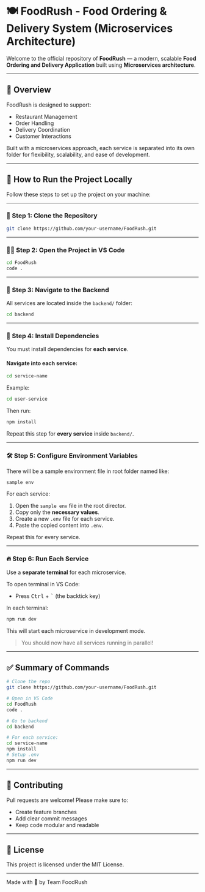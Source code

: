 # 🍽️ FoodRush - Food Ordering & Delivery System (Microservices Architecture)

Welcome to the official repository of **FoodRush** — a modern, scalable **Food Ordering and Delivery Application** built using **Microservices architecture**.

---

## 🧠 Overview

FoodRush is designed to support:
- Restaurant Management
- Order Handling
- Delivery Coordination
- Customer Interactions

Built with a microservices approach, each service is separated into its own folder for flexibility, scalability, and ease of development.

---

## 🚀 How to Run the Project Locally

Follow these steps to set up the project on your machine:

---

### 📅 Step 1: Clone the Repository

```bash
git clone https://github.com/your-username/FoodRush.git
```

---

### 🧑‍💻 Step 2: Open the Project in VS Code

```bash
cd FoodRush
code .
```

---

### 📂 Step 3: Navigate to the Backend

All services are located inside the `backend/` folder:

```bash
cd backend
```

---

### 🔄 Step 4: Install Dependencies

You must install dependencies for **each service**.

#### Navigate into each service:

```bash
cd service-name
```

Example:

```bash
cd user-service
```

Then run:

```bash
npm install
```

Repeat this step for **every service** inside `backend/`.

---

### 🛠️ Step 5: Configure Environment Variables

There will be a sample environment file in root folder named like:

```
sample env
```

For each service:

1. Open the `sample env` file in the root director.
2. Copy only the **necessary values**.
3. Create a new `.env` file for each service.
4. Paste the copied content into `.env`.

Repeat this for every service.

---

### 🔥 Step 6: Run Each Service

Use a **separate terminal** for each microservice.

To open terminal in VS Code:
- Press <kbd>Ctrl</kbd> + <kbd>`</kbd> (the backtick key)

In each terminal:

```bash
npm run dev
```

This will start each microservice in development mode.

> You should now have all services running in parallel!

---

## ✅ Summary of Commands

```bash
# Clone the repo
git clone https://github.com/your-username/FoodRush.git

# Open in VS Code
cd FoodRush
code .

# Go to backend
cd backend

# For each service:
cd service-name
npm install
# Setup .env
npm run dev
```

---

## 🤝 Contributing

Pull requests are welcome! Please make sure to:
- Create feature branches
- Add clear commit messages
- Keep code modular and readable

---

## 📄 License

This project is licensed under the MIT License.

---

Made with 💛 by Team FoodRush

